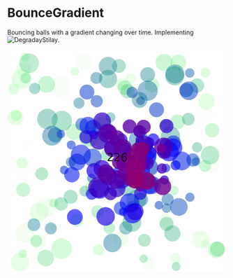# BounceGradient
Bouncing balls with a gradient changing over time. Implementing ![DegradayStilay](https://github.com/SchwabNicolas/DegradayStilay).

![BounceGradient](https://github.com/SchwabNicolas/BounceGradient/blob/master/images/bounceGradient.png)
